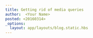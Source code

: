 ```yaml
---
title: Getting rid of media queries
author:  <Your Name>
posted: <20160314>
_options:
  layout: app/layouts/blog.static.hbs
---
```

